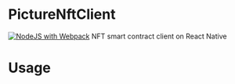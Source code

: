 # PictureNftClient
[![NodeJS with Webpack](https://github.com/dzhambulat/PictureNftClient/actions/workflows/webpack.yml/badge.svg)](https://github.com/dzhambulat/PictureNftClient/actions/workflows/webpack.yml)
NFT smart contract client on React Native

# Usage
